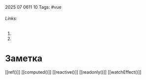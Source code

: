 2025 07 0611 10
Tags: #vue 
###### Links: 
1) 
2) 
# Заметка
[[ref()]]
[[computed()]]
[[reactive()]]
[[readonly()]]
[[watchEffect()]]